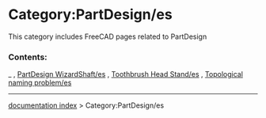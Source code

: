 # Category:PartDesign/es
This category includes FreeCAD pages related to PartDesign

### Contents:

_ , [PartDesign WizardShaft/es](PartDesign_WizardShaft/es.md) , [Toothbrush Head Stand/es](Toothbrush_Head_Stand/es.md) , [Topological naming problem/es](Topological_naming_problem/es.md)

---
[documentation index](../README.md) > Category:PartDesign/es
